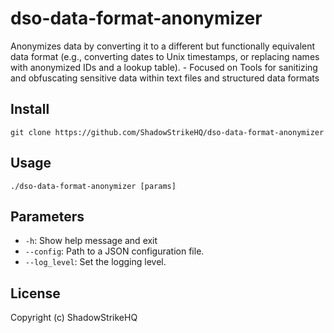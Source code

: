 # dso-data-format-anonymizer
Anonymizes data by converting it to a different but functionally equivalent data format (e.g., converting dates to Unix timestamps, or replacing names with anonymized IDs and a lookup table). - Focused on Tools for sanitizing and obfuscating sensitive data within text files and structured data formats

## Install
`git clone https://github.com/ShadowStrikeHQ/dso-data-format-anonymizer`

## Usage
`./dso-data-format-anonymizer [params]`

## Parameters
- `-h`: Show help message and exit
- `--config`: Path to a JSON configuration file.
- `--log_level`: Set the logging level.

## License
Copyright (c) ShadowStrikeHQ
